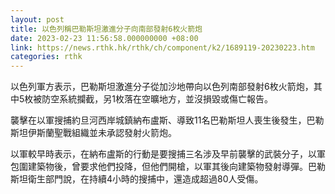 ```yaml
---
layout: post
title: 以色列稱巴勒斯坦激進分子向南部發射6枚火箭炮
date: 2023-02-23 11:56:58.000000000 +08:00
link: https://news.rthk.hk/rthk/ch/component/k2/1689119-20230223.htm
categories: rthk
---
```


以色列軍方表示，巴勒斯坦激進分子從加沙地帶向以色列南部發射6枚火箭炮，其中5枚被防空系統攔截，另1枚落在空曠地方，並沒損毀或傷亡報告。

襲擊在以軍搜捕約旦河西岸城鎮納布盧斯、導致11名巴勒斯坦人喪生後發生，巴勒斯坦伊斯蘭聖戰組織並未承認發射火箭炮。

以軍較早時表示，在納布盧斯的行動是要搜捕三名涉及早前襲擊的武裝分子，以軍包圍建築物後，曾要求他們投降，但他們開槍，以軍其後向建築物發射導彈。巴勒斯坦衛生部門說，在持續4小時的搜捕中，還造成超過80人受傷。
